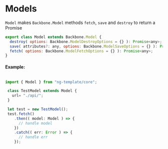 # Models

`Model` makes `Backbone.Model` methods `fetch`, `save` and `destroy` to return a Promise

```javascript
export class Model extends Backbone.Model {
  destroy( options: Backbone.ModelDestroyOptions = {} ): Promise<any>;
  save( attributes?: any, options: Backbone.ModelSaveOptions = {} ): Promise<any>;
  fetch( options: Backbone.ModelFetchOptions = {} ): Promise<any>;
}
```

#### Example:

```javascript

import { Model } from "ng-template/core";

 class TestModel extends Model {
   url= "./api/";
 }

 let test = new TestModel();
 test.fetch()
    .then(( model: Model ) => {
      // handle model
    })
    .catch(( err: Error ) => {
      // handle err
    });
```

